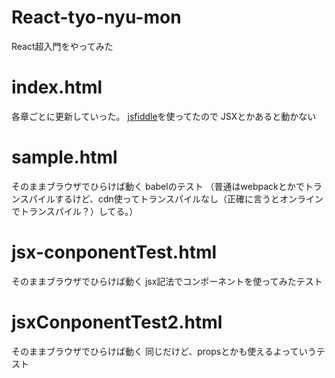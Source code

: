 # React-tyo-nyu-mon
React超入門をやってみた

# index.html
各章ごとに更新していった。
[jsfiddle](https://jsfiddle.net/)を使ってたので
JSXとかあると動かない


# sample.html
そのままブラウザでひらけば動く
babelのテスト
（普通はwebpackとかでトランスパイルするけど、cdn使ってトランスパイルなし（正確に言うとオンラインでトランスパイル？）してる。）

# jsx-conponentTest.html	
そのままブラウザでひらけば動く
jsx記法でコンポーネントを使ってみたテスト

# jsxConponentTest2.html
そのままブラウザでひらけば動く
同じだけど、propsとかも使えるよっていうテスト


